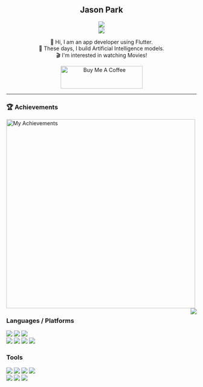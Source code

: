 <div align="center">
  
  ## Jason Park
<a href="https://dutchvandaline.github.io/">
    <img src="https://img.shields.io/badge/Github Blog-171515?style=for-the-badge&logo=github&logoColor=white"/>
</a>
<br>
<a href="https://mail.google.com/mail/?view=cm&fs=1&to=developerha0013@gmail.com">
    <img src="https://img.shields.io/badge/developerha0013@gmail.com-EA4335?style=flat-square&logo=Gmail&logoColor=white"/>
</a>
<br>



👋 Hi, I am an app developer using Flutter.<br>
🚀 These days, I build Artificial Intelligence models.<br>
🎬 I'm interested in watching Movies!

<a href="https://www.buymeacoffee.com/PequodApp" target="_blank">
  <img src="https://cdn.buymeacoffee.com/buttons/v2/default-yellow.png" alt="Buy Me A Coffee" style="height: 60px; width: 217px;" >
</a>

</div>

---

### 🏆 Achievements

<a href="https://medium.com/@developerha0013/achievement-unlocked-gpu-killer-69fc48fa7ac8" target="_blank" title="GPU-KILLER">
  <img src="https://github.com/user-attachments/assets/16396fd7-c2ea-402f-ac81-1d4a8aa3c436" alt="My Achievements" width="500" style="max-width:100%; height:auto;"/>
</a>


<img align= "right" src="https://github-readme-stats.vercel.app/api?username=DutchVandaline&show_icons=true&theme=dark">

### Languages / Platforms

<img src="https://img.shields.io/badge/Dart-0175C2?style=flat-square&logo=Dart&logoColor=white"/> <img src="https://img.shields.io/badge/Python-3776AB?style=flat-square&logo=Python&logoColor=white"/> <img src="https://img.shields.io/badge/C-A8B9CC?style=flat-square&logo=C&logoColor=white"/> <br>
<img src="https://img.shields.io/badge/Android-3DDC84?style=flat-square&logo=Android&logoColor=white"/> <img src="https://img.shields.io/badge/iOS-000000?style=flat-square&logo=Apple&logoColor=white"/> <img src="https://img.shields.io/badge/Flutter-02569B?style=flat-square&logo=Flutter&logoColor=white"/> <img src="https://img.shields.io/badge/Django-092E20?style=flat-square&logo=Django&logoColor=white"/><br>

### Tools
<img src="https://img.shields.io/badge/macOS-000000?style=flat-square&logo=macOS&logoColor=white"/> <img src="https://img.shields.io/badge/Windows-0078D4?style=flat-square&logo=Windows&logoColor=white"/> <img src="https://img.shields.io/badge/Linux-FCC624?style=flat-square&logo=Linux&logoColor=white"/> <img src="https://img.shields.io/badge/Ubuntu-E95420?style=flat-square&logo=Ubuntu&logoColor=white"/> <br>
<img src="https://img.shields.io/badge/Android_Studio-3DDC84?style=flat-square&logo=androidstudio&logoColor=white"/> <img src="https://img.shields.io/badge/Git-F05032?style=flat-square&logo=Git&logoColor=white"/> <img src="https://img.shields.io/badge/PyTorch-EE4C2C?style=flat-square&logo=PyTorch&logoColor=white"/>

<!---
most used languages
<img src="https://github-readme-stats.vercel.app/api/top-langs/?username=DutchVandaline&layout=compact&theme=gruvbox"> 
DutchVandaline/DutchVandaline is a ✨ special ✨ repository because its `README.md` (this file) appears on your GitHub profile.
You can click the Preview link to take a look at your changes.
--->
